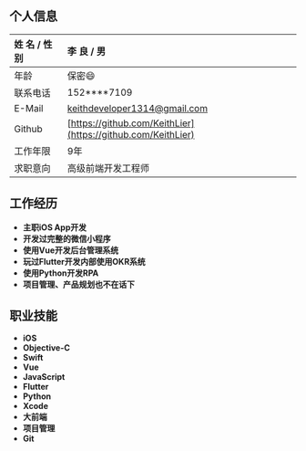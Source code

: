 

## 个人信息
|姓 名 / 性 别	     | 李 良 / 男 |
|:--------     |:----------|
|年龄    |保密😄|
|联系电话     |152****7109|
|E-Mail     |keithdeveloper1314@gmail.com|
|Github|[https://github.com/KeithLier](https://github.com/KeithLier)|
|工作年限     |9年|
|求职意向 |高级前端开发工程师|

<!-- ## 工作经历
### 桦洁商贸(上海)有限公司	
##### 软件开发经理		 (2017年03月 - 至今)	
> 从4.0.0上架开始参与开发和维护工作至今，主要完成了整个项目的重构和新模块的开发，作为移动端的负责人参与日常的业务需求分析、技术方案选型、业务迭代排期、线上异常监控、Bug修复等工作。维护移动端开发的Git组织，同时维护内部的技术文档和开发任务分配。

#### Charles&Keith
>* 项目移动端负责人，主要负责iOS和Android开发任务分配，需求分析，进度控制
>* iOS项目框架搭建，整体使用**MVC**设计模式，部分模块尝试MVVM设计模式
>* 使用**AFNetworking**封装的底层请求框架，传输JSON数据格式
>* 纯手写(**Masonry**)及Xib混合使用实现UI界面的搭建
>* 使用**SDWebImage**加载图片，使用**YYImage**加载Gif
>* 采用block，代理委托，通知等设计模式
>* 对接第三方登录和第三方支付(微信和支付宝)，使用友盟分析App数据
>* 技术难点调研以及研发等工作

#### 其他项目
* **Pedro(另一个品牌)**
* **Charles&Keith（小程序版）**
* **Pedro（小程序版）**

### 上海贯信信息技术有限公司
 
##### iOS开发工程师		(2013年03月 - 2017年02月)	
> 从一个iOS开发新手，到积累一定的iOS开发经验，做过项目的现场实施(订货会)，担任过项目经理（PadStore），还独立开发完成过项目（手机Portal），成长为一个可以独立领导团队的leader，不管是技术方面还是团队协作和团队管理方面，都让我得到很大的提升，后期除了iOS功能开发之外，主要还负责需求的把控，项目时间管理和技术方向选型等等。			

#### 麦加批发
>* 参与项目初期的研发和设计，市场调研工作
>* 主要负责iOS端开发工作
>* 连接蓝牙打印机，打印订单小票信息模块
>* 集成第三方登录和在线支付功能
>* 把控iOS和Android项目进度以及安排项目时间、协调开发人员

#### 订货会
>* 负责订货会升级到订货会+的产品迭代
>* 缓存本地数据库，使用**FMBD**操作
>* 自定义键盘，配合商品下单矩阵使用
>* **UIWebView**和**js**的交互
>* 自定义的图片缓存，加密存在本地
>* 负责对接客户需求，评估开发周期

#### 其他项目
* **PadStore(线下门店管理工具)**
* **手机Portal(Portal移动化)**
* **贯信陈列(店铺陈列工具)**

## 专业技能

* **精通Objective-C，熟练掌握iOS平台的各类API和Xcode开发工具，熟悉iOS内存管理机制**
* **熟练掌握MVC、MVVM、MVP等设计模式，委托、单例、通知**
* **熟悉Swift语言及其特性以及SDK等**
* **熟悉多线程，热衷使用GCD**
* **能熟练使用FMDB、AFNetworking、SDWebImage等开源项目**
* **熟悉Git、SVN等代码管理工具，热衷使用Git**
* **熟悉XML解析和JSON解析，SQLite轻量级数据库，试用过protobuf**
* **熟悉cocoapods依赖库工具，了解Carthage**
* **了解React Native、WEEX、Flutter等跨平台开发**

## 自我评价

#### 1、iOS开发基础扎实，具备良好的编码规范和设计思想，遵循团队开发规范
	为团队制定了iOS端的编码规范，要求自己和团队成员严格执行
#### 2、喜欢专研新技术，学习新语言，乐于分享
	自学为团队开发了微信小程序版的项目，对Java、Python、Vue等有过研究
	目前给团队分享过WCDB、React Native、区块链、AI、AR等一些自己研究的技术
#### 3、了解传统零售行业的基本的业务流程和经营模式
	订货会作为零售闭环的第一步，后续包括了线上、线下的销售，线下的管理(PadStore的核心业务)，线上、
	线下之间的调拨(手机Portal,ERP的移动版)，CRM(麦加批发的核心)，SAP，BI等
#### 4、喜欢思考、自我总结
	没有不会编程的程序员，只有不懂得思考的程序员。实现需求之前，我会先思考清楚业务流程，画出思路图，
	再开始实现，内部搭建confluence系统，构建自己的技术知识树和做自我总结
	 -->

## 工作经历

* **主职iOS App开发**
* **开发过完整的微信小程序**
* **使用Vue开发后台管理系统**
* **玩过Flutter开发内部使用OKR系统**
* **使用Python开发RPA**
* **项目管理、产品规划也不在话下**


## 职业技能

* **iOS**				
* **Objective-C**	
* **Swift**			
* **Vue**
* **JavaScript**	
* **Flutter**
* **Python**
* **Xcode**		
* **大前端**
* **项目管理**		
* **Git**		
